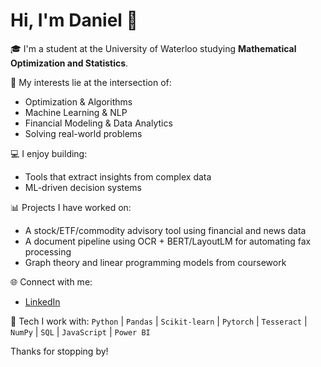 # Hi, I'm Daniel 👋

🎓 I'm a student at the University of Waterloo studying **Mathematical Optimization and Statistics**.

🧠 My interests lie at the intersection of:
- Optimization & Algorithms
- Machine Learning & NLP
- Financial Modeling & Data Analytics
- Solving real-world problems

💻 I enjoy building:
- Tools that extract insights from complex data
- ML-driven decision systems

📊 Projects I have worked on:
- A stock/ETF/commodity advisory tool using financial and news data
- A document pipeline using OCR + BERT/LayoutLM for automating fax processing
- Graph theory and linear programming models from coursework

🌐 Connect with me:
- [LinkedIn]([https://www.linkedin.com/in/your-profile](https://www.linkedin.com/in/daniel-kernoghan-081474260/))

🔧 Tech I work with:
`Python` | `Pandas` | `Scikit-learn` | `Pytorch` | `Tesseract` | `NumPy` | `SQL` | `JavaScript` | `Power BI` 

Thanks for stopping by!
